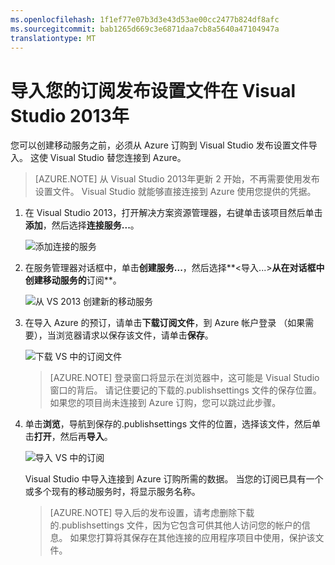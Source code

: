 ```yaml
---
ms.openlocfilehash: 1f1ef77e07b3d3e43d53ae00cc2477b824df8afc
ms.sourcegitcommit: bab1265d669c3e6871daa7cb8a5640a47104947a
translationtype: MT
---
```

<properties
    pageTitle="导入您在 Visual Studio 2013年发布设置文件 |Microsoft Azure"
    description="了解如何导入订阅发布 Visual Studio 2013 Azure 移动服务应用程序的设置文件。"
    documentationCenter=""
    services="mobile-services"
    manager="dwrede"
    editor=""
    authors="ggailey777"/>

<tags
    ms.service="mobile-services"
    ms.workload="mobile"
    ms.tgt_pltfrm="na"
    ms.devlang="multiple"
    ms.topic="article"
    ms.date="08/18/2015" 
    ms.author="glenga"/>

# 导入您的订阅发布设置文件在 Visual Studio 2013年

您可以创建移动服务之前，必须从 Azure 订购到 Visual Studio 发布设置文件导入。 这使 Visual Studio 替您连接到 Azure。  

>[AZURE.NOTE] 从 Visual Studio 2013年更新 2 开始，不再需要使用发布设置文件。 Visual Studio 就能够直接连接到 Azure 使用您提供的凭据。

1. 在 Visual Studio 2013，打开解决方案资源管理器，右键单击该项目然后单击**添加**，然后选择**连接服务...**。

    ![添加连接的服务](./media/mobile-services-windows-how-to-import-publishsettings/mobile-add-connected-service.png)

2. 在服务管理器对话框中，单击**创建服务...**，然后选择**&lt;导入...&gt;**从在对话框中创建移动服务的**订阅**。  

    ![从 VS 2013 创建新的移动服务](./media/mobile-services-windows-how-to-import-publishsettings/mobile-create-service-from-vs2013.png)

3. 在导入 Azure 的预订，请单击**下载订阅文件**，到 Azure 帐户登录 （如果需要），当浏览器请求以保存该文件，请单击**保存**。

    ![下载 VS 中的订阅文件](./media/mobile-services-windows-how-to-import-publishsettings/mobile-import-azure-subscription.png)

    > [AZURE.NOTE] 登录窗口将显示在浏览器中，这可能是 Visual Studio 窗口的背后。 请记住要记的下载的.publishsettings 文件的保存位置。 如果您的项目尚未连接到 Azure 订购，您可以跳过此步骤。

4. 单击**浏览**，导航到保存的.publishsettings 文件的位置，选择该文件，然后单击**打开**，然后再**导入**。

    ![导入 VS 中的订阅](./media/mobile-services-windows-how-to-import-publishsettings/mobile-import-azure-subscription-2.png)

    Visual Studio 中导入连接到 Azure 订购所需的数据。 当您的订阅已具有一个或多个现有的移动服务时，将显示服务名称。

    > [AZURE.NOTE] 导入后的发布设置，请考虑删除下载的.publishsettings 文件，因为它包含可供其他人访问您的帐户的信息。 如果您打算将其保存在其他连接的应用程序项目中使用，保护该文件。

<!-- Anchors. -->

<!-- Images. -->
[1]: ./media/mobile-services-how-to-register-microsoft-authentication/mobile-services-live-connect-add-app.png
[2]: ./media/mobile-services-how-to-register-microsoft-authentication/mobile-live-connect-app-api-settings.png
<!-- URLs. -->
[为使用实时连接的 Windows 应用商店应用程序的单一登录]: /develop/mobile/how-to-guides/register-for-single-sign-on/
[提交应用程序页]: http://go.microsoft.com/fwlink/p/?LinkID=266582
[我的应用程序]: http://go.microsoft.com/fwlink/p/?LinkId=262039
[开始使用移动服务]: /develop/mobile/tutorials/get-started/
[开始使用身份验证]: /develop/mobile/tutorials/get-started-with-users-dotnet/
[开始使用推式通知]: /develop/mobile/tutorials/get-started-with-push-dotnet/
[授权用户使用的脚本]: /develop/mobile/tutorials/authorize-users-in-scripts-dotnet/
[JavaScript 和 HTML]: /develop/mobile/tutorials/get-started-with-users-js/

[Azure 的管理门户]: https://manage.windowsazure.com/
